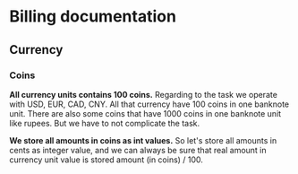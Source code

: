 Billing documentation
=====================

Currency
--------

### Coins

**All currency units contains 100 coins.**
Regarding to the task we operate with USD, EUR, CAD, CNY.
All that currency have 100 coins in one banknote unit.
There are also some coins that have 1000 coins in one banknote unit like rupees.
But we have to not complicate the task.

**We store all amounts in coins as int values.**
So let's store all amounts in cents as
integer value, and we can always be sure that real amount in currency unit value
is stored amount (in coins) / 100.
